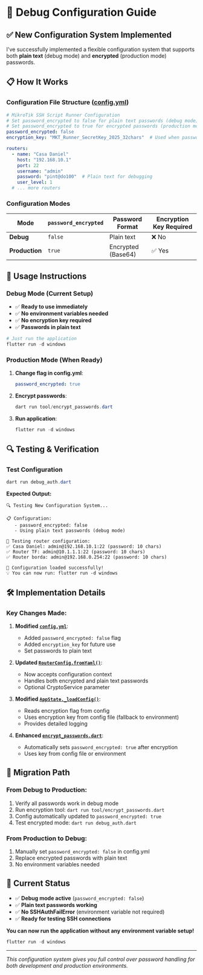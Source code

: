 # 🔧 Debug Configuration Guide

## ✅ **New Configuration System Implemented**

I've successfully implemented a flexible configuration system that supports both **plain text** (debug mode) and **encrypted** (production mode) passwords.

## 📋 **How It Works**

### **Configuration File Structure** ([config.yml](file://d:\Projetos\MKT_flutter_scripts\config.yml))

```yaml
# MikroTik SSH Script Runner Configuration
# Set password_encrypted to false for plain text passwords (debug mode)
# Set password_encrypted to true for encrypted passwords (production mode)
password_encrypted: false
encryption_key: "MKT_Runner_SecretKey_2025_32chars"  # Used when password_encrypted is true

routers:
  - name: "Casa Daniel"
    host: "192.168.10.1"
    port: 22
    username: "admin"
    password: "pint@do100"  # Plain text for debugging
    user_level: 1
  # ... more routers
```

### **Configuration Modes**

| Mode | `password_encrypted` | Password Format | Encryption Key Required |
|------|---------------------|-----------------|------------------------|
| **Debug** | `false` | Plain text | ❌ No |
| **Production** | `true` | Encrypted (Base64) | ✅ Yes |

## 🚀 **Usage Instructions**

### **Debug Mode (Current Setup)**

- ✅ **Ready to use immediately**
- ✅ **No environment variables needed**
- ✅ **No encryption key required**
- ✅ **Passwords in plain text**

```powershell
# Just run the application
flutter run -d windows
```

### **Production Mode (When Ready)**

1. **Change flag in config.yml**:

   ```yaml
   password_encrypted: true
   ```

2. **Encrypt passwords**:

   ```powershell
   dart run tool/encrypt_passwords.dart
   ```

3. **Run application**:

   ```powershell
   flutter run -d windows
   ```

## 🔍 **Testing & Verification**

### **Test Configuration**

```powershell
dart run debug_auth.dart
```

**Expected Output:**

```
🔍 Testing New Configuration System...

📋 Configuration:
   - password_encrypted: false
   - Using plain text passwords (debug mode)

🔗 Testing router configuration:
✅ Casa Daniel: admin@192.168.10.1:22 (password: 10 chars)
✅ Router TF: admin@10.1.1.1:22 (password: 10 chars)
✅ Router borda: admin@192.168.0.254:22 (password: 10 chars)

🎉 Configuration loaded successfully!
💡 You can now run: flutter run -d windows
```

## 🛠️ **Implementation Details**

### **Key Changes Made:**

1. **Modified [`config.yml`](file://d:\Projetos\MKT_flutter_scripts\config.yml)**:
   - Added `password_encrypted: false` flag
   - Added `encryption_key` for future use
   - Set passwords to plain text

2. **Updated [`RouterConfig.fromYaml()`](file://d:\Projetos\MKT_flutter_scripts\lib\models\router_config.dart)**:
   - Now accepts configuration context
   - Handles both encrypted and plain text passwords
   - Optional CryptoService parameter

3. **Modified [`AppState._loadConfig()`](file://d:\Projetos\MKT_flutter_scripts\lib\app_state.dart)**:
   - Reads encryption flag from config
   - Uses encryption key from config file (fallback to environment)
   - Provides detailed logging

4. **Enhanced [`encrypt_passwords.dart`](file://d:\Projetos\MKT_flutter_scripts\tool\encrypt_passwords.dart)**:
   - Automatically sets `password_encrypted: true` after encryption
   - Uses key from config file or environment

## 🔄 **Migration Path**

### **From Debug to Production:**

1. Verify all passwords work in debug mode
2. Run encryption tool: `dart run tool/encrypt_passwords.dart`
3. Config automatically updated to `password_encrypted: true`
4. Test encrypted mode: `dart run debug_auth.dart`

### **From Production to Debug:**

1. Manually set `password_encrypted: false` in config.yml
2. Replace encrypted passwords with plain text
3. No environment variables needed

## 🎯 **Current Status**

- ✅ **Debug mode active** (`password_encrypted: false`)
- ✅ **Plain text passwords working**
- ✅ **No SSHAuthFailError** (environment variable not required)
- ✅ **Ready for testing SSH connections**

**You can now run the application without any environment variable setup!**

```powershell
flutter run -d windows
```

---
*This configuration system gives you full control over password handling for both development and production environments.*
